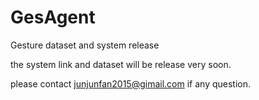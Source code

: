 # GesAgent
Gesture dataset and system release

the system link and dataset will be release very soon.

please contact junjunfan2015@gimail.com if any question.


